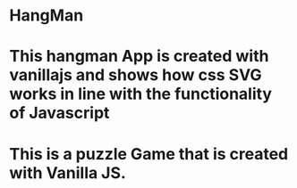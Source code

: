 # HangMan

# This hangman App is created with vanillajs and shows how css SVG works in line with the functionality of Javascript

# This is a  puzzle Game that is created with Vanilla JS. 